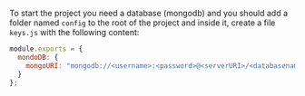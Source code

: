 To start the project you need a database (mongodb) and you should add a folder named `config` to the root of the project and inside it, create a file `keys.js` with the following content:

```javascript
module.exports = {
  mondoDB: {
    mongoURI: "mongodb://<username>:<password>@<serverURI>/<databasename>"
  }
};
```
